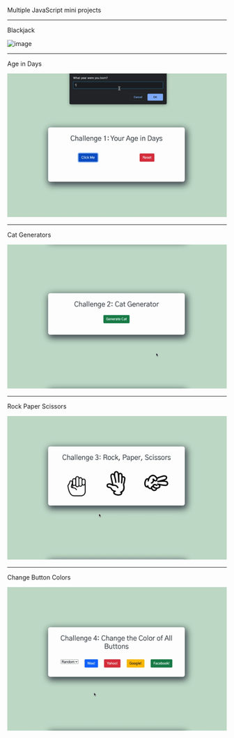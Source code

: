 Multiple JavaScript mini projects

--------------------------

Blackjack

![image](https://github.com/y6602016/JavaScript-Mini-Projects/blob/main/images/Challenge5.gif)


--------------------------

Age in Days

![image](https://github.com/y6602016/JavaScript-Mini-Projects/blob/main/images/Challenge1.gif)

--------------------------

Cat Generators

![image](https://github.com/y6602016/JavaScript-Mini-Projects/blob/main/images/Challenge2.gif)

--------------------------

Rock Paper Scissors

![image](https://github.com/y6602016/JavaScript-Mini-Projects/blob/main/images/Challenge3.gif)

--------------------------

Change Button Colors

![image](https://github.com/y6602016/JavaScript-Mini-Projects/blob/main/images/Challenge4.gif)
